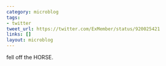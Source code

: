 ```yaml
---
category: microblog
tags:
- twitter
tweet_url: https://twitter.com/ExMember/status/920025421
links: []
layout: microblog
---
```

fell off the HORSE.
